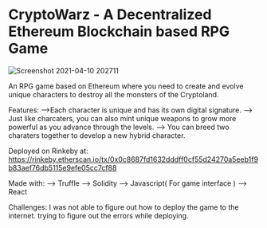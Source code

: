 # CryptoWarz - A Decentralized Ethereum Blockchain based RPG Game

![Screenshot 2021-04-10 202711](https://user-images.githubusercontent.com/69718573/114294129-ef56c300-9ab9-11eb-84f9-07c3d5312c23.png)

An RPG game based on Ethereum where you need to create and evolve unique characters to destroy all the monsters of the Cryptoland.

Features:
-->Each character is unique and has its own digital signature.
--> Just like charcaters, you can also mint unique weapons to grow more powerful as you advance through the levels.
--> You can breed two charaters together to develop a new hybrid character.

Deployed on Rinkeby at: https://rinkeby.etherscan.io/tx/0x0c8687fd1632dddff0cf55d24270a5eeb1f9b83aef76db5115e9efe05cc7cf88

Made with:
--> Truffle 
--> Solidity
--> Javascript( For game interface )
--> React

Challenges: I was not able to figure out how to deploy the game to the internet. trying to figure out the errors while deploying.
